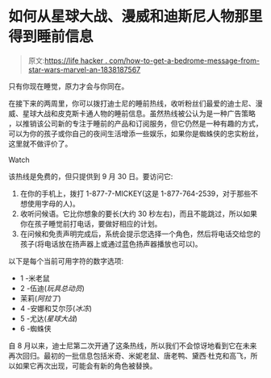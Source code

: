 # 如何从星球大战、漫威和迪斯尼人物那里得到睡前信息

> 原文:[https://life hacker . com/how-to-get-a-bedrome-message-from-star-wars-marvel-an-1838187567](https://lifehacker.com/how-to-get-a-bedtime-message-from-star-wars-marvel-an-1838187567)

只有你现在睡觉，原力才会与你同在。

在接下来的两周里，你可以拨打迪士尼的睡前热线，收听粉丝们最爱的迪士尼、漫威、星球大战和皮克斯卡通人物的睡前信息。虽然热线被公认为是一种广告策略 ，以推销该公司新的专注于睡前的产品和订阅服务，但它仍然是一种有趣的方式，可以为你的孩子或你自己的夜间生活增添一些娱乐，如果你是蜘蛛侠的忠实粉丝，这里就不做评价了。

Watch

该热线是免费的，但只提供到 9 月 30 日。要访问它:

1.  在你的手机上，拨打 1-877-7-MICKEY(这是 1-877-764-2539，对于那些不想使用字母的人)。
2.  收听问候语。它比你想象的要长(大约 30 秒左右)，而且不能跳过，所以如果你在孩子睡觉前打电话，要做好相应的计划。
3.  在问候和免责声明完成后，系统会提示您选择一个角色，然后将电话交给您的孩子(将电话放在扬声器上或通过蓝色扬声器播放也可以)。

以下是每个当前可用字符的数字选项:

*   1 -米老鼠
*   2 -伍迪(*玩具总动员*)
*   茉莉(*阿拉丁*)
*   4 -安娜和艾尔莎(*冰冻*)
*   5 -尤达(*星球大战*)
*   6 -蜘蛛侠

自 8 月以来，迪士尼第二次开通了这条热线，所以我们不会惊讶地看到它在未来再次回归。最初的一批信息包括米奇、米妮老鼠、唐老鸭、黛西·杜克和高飞，所以如果它再次出现，可能会有新的角色被替换。
